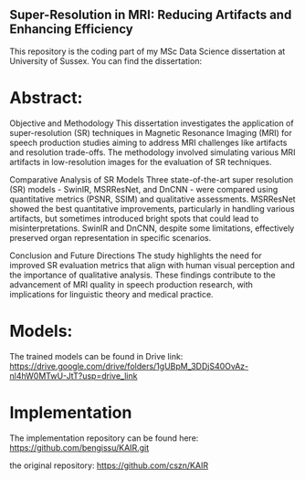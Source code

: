 ## Super-Resolution in MRI: Reducing Artifacts and Enhancing Efficiency



This repository is the coding part of my MSc Data Science dissertation at University of Sussex. You can find the dissertation: 

# Abstract:
Objective and Methodology
This dissertation investigates the application of super-resolution (SR) techniques in Magnetic Resonance Imaging (MRI) for speech production studies aiming to address MRI challenges like artifacts and resolution trade-offs. The methodology involved simulating various MRI artifacts in low-resolution images for the evaluation of SR techniques.

Comparative Analysis of SR Models
Three state-of-the-art super resolution (SR) models - SwinIR, MSRResNet, and DnCNN - were compared using quantitative metrics (PSNR, SSIM) and qualitative assessments. MSRResNet showed the best quantitative improvements, particularly in handling various artifacts, but sometimes introduced bright spots that could lead to misinterpretations. SwinIR and DnCNN, despite some limitations, effectively preserved organ representation in specific scenarios.

Conclusion and Future Directions
The study highlights the need for improved SR evaluation metrics that align with human visual perception and the importance of qualitative analysis. These findings contribute to the advancement of MRI quality in speech production research, with implications for linguistic theory and medical practice.




# Models:
The trained models can be found in Drive link:
https://drive.google.com/drive/folders/1gUBpM_3DDjS40OvAz-nl4hW0MTwU-JtT?usp=drive_link


#  Implementation
The implementation repository can be found here:
https://github.com/bengissu/KAIR.git

the original repository:
https://github.com/cszn/KAIR





